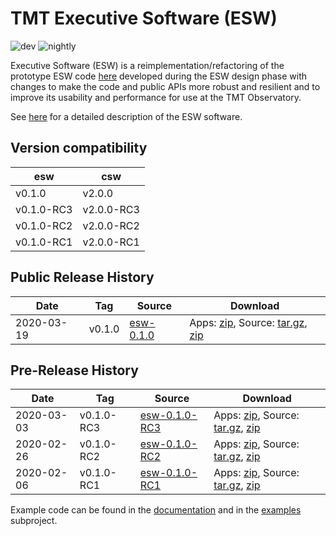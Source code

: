 # TMT Executive Software (ESW)

![dev](https://github.com/tmtsoftware/esw/workflows/dev/badge.svg)
![nightly](https://github.com/tmtsoftware/esw/workflows/nightly/badge.svg)

Executive Software (ESW) is a reimplementation/refactoring of the prototype ESW code [here](https://github.com/tmtsoftware/esw-prototype) 
developed during the ESW design phase with changes to make the code and public APIs
more robust and resilient and to improve its usability and performance for use at the
TMT Observatory.

See [here](https://tmtsoftware.github.io/esw/) for a detailed description of the ESW software.

## Version compatibility

| esw | csw |
|--------|------|
| v0.1.0 | v2.0.0 |
| v0.1.0-RC3 | v2.0.0-RC3 |
| v0.1.0-RC2 | v2.0.0-RC2 |
| v0.1.0-RC1 | v2.0.0-RC1 |

## Public Release History

| Date | Tag | Source | Download |
|-----|-----|-----|-----|
| 2020-03-19 | v0.1.0 | [esw-0.1.0](https://github.com/tmtsoftware/esw/tree/v0.1.0) | Apps: [zip](https://github.com/tmtsoftware/esw/releases/download/v0.1.0/esw-apps-0.1.0.zip), Source: [tar.gz](https://github.com/tmtsoftware/esw/archive/v0.1.0.tar.gz), [zip](https://github.com/tmtsoftware/esw/archive/v0.1.0.zip) |

## Pre-Release History

| Date | Tag | Source | Download |
|-----|-----|-----|-----|
| 2020-03-03 | v0.1.0-RC3 | [esw-0.1.0-RC3](https://github.com/tmtsoftware/esw/tree/v0.1.0-RC3) | Apps: [zip](https://github.com/tmtsoftware/esw/releases/download/v0.1.0-RC3/esw-apps-0.1.0-RC3.zip), Source: [tar.gz](https://github.com/tmtsoftware/esw/archive/v0.1.0-RC3.tar.gz), [zip](https://github.com/tmtsoftware/esw/archive/v0.1.0-RC3.zip) |
| 2020-02-26 | v0.1.0-RC2 | [esw-0.1.0-RC2](https://github.com/tmtsoftware/esw/tree/v0.1.0-RC2) | Apps: [zip](https://github.com/tmtsoftware/esw/releases/download/v0.1.0-RC2/esw-apps-0.1.0-RC2.zip), Source: [tar.gz](https://github.com/tmtsoftware/esw/archive/v0.1.0-RC2.tar.gz), [zip](https://github.com/tmtsoftware/esw/archive/v0.1.0-RC2.zip) |
| 2020-02-06 | v0.1.0-RC1 | [esw-0.1.0-RC1](https://github.com/tmtsoftware/esw/tree/v0.1.0-RC1) | Apps: [zip](https://github.com/tmtsoftware/esw/releases/download/v0.1.0-RC1/esw-apps-0.1.0-RC1.zip), Source: [tar.gz](https://github.com/tmtsoftware/esw/archive/v0.1.0-RC1.tar.gz), [zip](https://github.com/tmtsoftware/esw/archive/v0.1.0-RC1.zip) |

Example code can be found in the [documentation](https://tmtsoftware.github.io/esw/) and in the [examples](examples) subproject.
